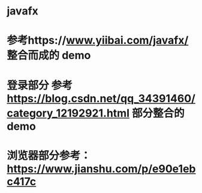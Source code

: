 # javafx

# 参考https://www.yiibai.com/javafx/ 整合而成的 demo
# 登录部分 参考 https://blog.csdn.net/qq_34391460/category_12192921.html 部分整合的demo
#  浏览器部分参考：https://www.jianshu.com/p/e90e1ebc417c
